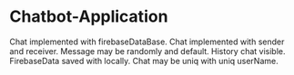 # Chatbot-Application
Chat implemented with firebaseDataBase.
Chat implemented with sender and receiver.
Message may be randomly and default.
History chat visible.
FirebaseData saved with locally.
Chat may be uniq with uniq userName.





